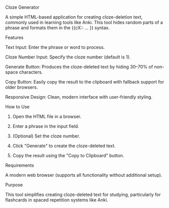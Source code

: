 Cloze Generator

A simple HTML-based application for creating cloze-deletion text, commonly used in learning tools like Anki. This tool hides random parts of a phrase and formats them in the {{cX:: ... }} syntax.

Features

Text Input: Enter the phrase or word to process.

Cloze Number Input: Specify the cloze number (default is 1).

Generate Button: Produces the cloze-deleted text by hiding 30–70% of non-space characters.

Copy Button: Easily copy the result to the clipboard with fallback support for older browsers.

Responsive Design: Clean, modern interface with user-friendly styling.


How to Use

1. Open the HTML file in a browser.


2. Enter a phrase in the input field.


3. (Optional) Set the cloze number.


4. Click "Generate" to create the cloze-deleted text.


5. Copy the result using the "Copy to Clipboard" button.



Requirements

A modern web browser (supports all functionality without additional setup).


Purpose

This tool simplifies creating cloze-deleted text for studying, particularly for flashcards in spaced repetition systems like Anki.

